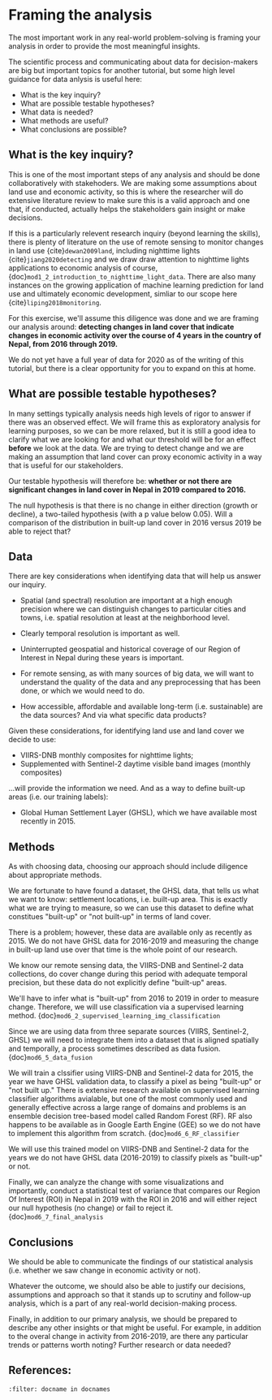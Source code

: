 # Framing the analysis

The most important work in any real-world problem-solving is framing your analysis in order to provide the most meaningful insights.

The scientific process and communicating about data for decision-makers are big but important topics for another tutorial, but some high level guidance for data anlysis is useful here:
- What is the key inquiry?
- What are possible testable hypotheses?
- What data is needed?
- What methods are useful?
- What conclusions are possible?

## What is the key inquiry?

This is one of the most important steps of any analysis and should be done collaboratively with stakehoders. We are making some assumptions about land use and economic activity, so this is where the researcher will do extensive literature review to make sure this is a valid approach and one that, if conducted, actually helps the stakeholders gain insight or make decisions. 

If this is a particularly relevent research inquiry (beyond learning the skills), there is plenty of literature on the use of remote sensing to monitor changes in land use {cite}`dewan2009land`, including nighttime lights {cite}`jiang2020detecting` and we draw draw attention to nighttime lights applications to economic analysis of course, {doc}`mod1_2_introduction_to_nighttime_light_data`. There are also many instances on the growing application of machine learning prediction for land use and ultimately economic development, simliar to our scope here {cite}`liping2018monitoring`.

For this exercise, we'll assume this diligence was done and we are framing our analysis around: **detecting changes in land cover that indicate changes in economic activity over the course of 4 years in the country of Nepal, from 2016 through 2019.**

We do not yet have a full year of data for 2020 as of the writing of this tutorial, but there is a clear opportunity for you to expand on this at home.

## What are possible testable hypotheses?

In many settings typically analysis needs high levels of rigor to answer if there was an observed effect. We will frame this as exploratory analysis for learning purposes, so we can be more relaxed, but it is still a good idea to clarify what we are looking for and what our threshold will be for an effect **before** we look at the data. We are trying to detect change and we are making an assumption that land cover can proxy economic activity in a way that is useful for our stakeholders. 

Our testable hypothesis will therefore be: **whether or not there are significant changes in land cover in Nepal in 2019 compared to 2016.** 

The null hypothesis is that there is no change in either direction (growth or decline), a two-tailed hypothesis (with a p value below 0.05). Will a comparison of the distribution in built-up land cover in 2016 versus 2019 be able to reject that?

## Data

There are key considerations when identifying data that will help us answer our inquiry.

- Spatial (and spectral) resolution are important at a high enough precision where we can distinguish changes to particular cities and towns, i.e. spatial resolution at least at the neighborhood level.

- Clearly temporal resolution is important as well.

- Uninterrupted geospatial and historical coverage of our Region of Interest in Nepal during these years is important.

- For remote sensing, as with many sources of big data, we will want to understand the quality of the data and any preprocessing that has been done, or which we would need to do.

- How accessible, affordable and available long-term (i.e. sustainable) are the data sources? And via what specific data products?

Given these considerations, for identifying land use and land cover we decide to use:
- VIIRS-DNB monthly composites for nighttime lights;
- Supplemented with Sentinel-2 daytime visible band images (monthly composites)

...will provide the information we need. And as a way to define built-up areas (i.e. our training labels):
- Global Human Settlement Layer (GHSL), which we have available most recently in 2015.

## Methods

As with choosing data, choosing our approach should include diligence about appropriate methods.

We are fortunate to have found a dataset, the GHSL data, that tells us what we want to know: settlement locations, i.e. built-up area. This is exactly what we are trying to measure, so we can use this dataset to define what constitues "built-up" or "not built-up" in terms of land cover.

There is a problem; however, these data are available only as recently as 2015. We do not have GHSL data for 2016-2019 and measuring the change in built-up land use over that time is the whole point of our research.

We know our remote sensing data, the VIIRS-DNB and Sentinel-2 data collections, do cover change during this period with adequate temporal precision, but these data do not explicitly define "built-up" areas. 

We'll have to infer what is "built-up" from 2016 to 2019 in order to measure change. Therefore, we will use classification via a supervised learning method. {doc}`mod6_2_supervised_learning_img_classification`

Since we are using data from three separate sources (VIIRS, Sentinel-2, GHSL) we will need to integrate them into a dataset that is aligned spatially and temporally, a process sometimes described as data fusion. {doc}`mod6_5_data_fusion`

We will train a clssifier using VIIRS-DNB and Sentinel-2 data for 2015, the year we have GHSL validation data, to classify a pixel as being "built-up" or "not built up." There is extensive research available on supervised learning classifier algorithms avialable, but one of the most commonly used and generally effective across a large range of domains and problems is an ensemble decision tree-based model called Random Forest (RF). RF also happens to be available as in Google Earth Engine (GEE) so we do not have to implement this algorithm from scratch. {doc}`mod6_6_RF_classifier`

We will use this trained model on VIIRS-DNB and Sentinel-2 data for the years we do not have GHSL data (2016-2019) to classify pixels as "built-up" or not.

Finally, we can analyze the change with some visualizations and importantly, conduct a statistical test of variance that compares our Region Of Interest (ROI) in Nepal in 2019 with the ROI in 2016 and will either reject our null hypothesis (no change) or fail to reject it. {doc}`mod6_7_final_analysis`

## Conclusions

We should be able to communicate the findings of our statistical analysis (i.e. whether we saw change in economic activity or not). 

Whatever the outcome, we should also be able to justify our decisions, assumptions and approach so that it stands up to scrutiny and follow-up analysis, which is a part of any real-world decision-making process. 

Finally, in addition to our primary analysis, we should be prepared to describe any other insights or that might be useful. For example, in addition to the overal change in activity from 2016-2019, are there any particular trends or patterns worth noting? Further research or data needed?

## References:
```{bibliography} ../references.bib
:filter: docname in docnames
```